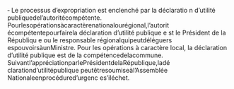 ‐ Le processus d’expropriation est enclenché par la déclaratio n d’utilité publiquedel’autoritécompétente.
Pourlesopérationsàcaractèrenationalourégional,l’autorit écompétentepourfairela déclaration d’utilité publique e st le Président de la Républiqu e ou le responsable régionalquipeutdéléguers espouvoirsàunMinistre.
Pour les opérations à caractère local, la déclaration d’utilité publique est de la compétencedelacommune.
Suivantl’appréciationparlePrésidentdelaRépublique,ladé clarationd’utilitépublique peutêtresoumiseàl’Assemblée Nationaleenprocédured’urgenc es’iléchet.